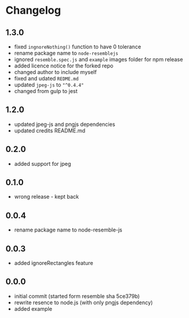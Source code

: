 # Changelog

## 1.3.0

* fixed `ingnoreNothing()` function to have 0 tolerance
* rename package name to `node-resemblejs`
* ignored `resemble.spec.js` and `example` images folder for npm release
* added licence notice for the forked repo
* changed author to include myself
* fixed and udated `REDME.md`
* updated `jpeg-js` to `"^0.4.4"`
* changed from gulp to jest

## 1.2.0

* updated jpeg-js and pngjs dependencies
* updated credits README.md

## 0.2.0

* added support for jpeg

## 0.1.0

* wrong release - kept back

## 0.0.4

* rename package name to node-resemble-js

## 0.0.3

* added ignoreRectangles feature

## 0.0.0

* initial commit (started form resemble sha 5ce379b)
* rewrite resence to node.js (with only pngjs dependency)
* added example
